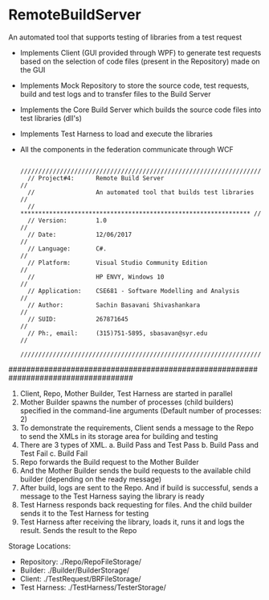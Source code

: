 # RemoteBuildServer
An automated tool that supports testing of libraries from a test request

* Implements Client (GUI provided through WPF) to generate test requests based on the selection of code files (present in the Repository) made on the GUI
* Implements Mock Repository to store the source code, test requests, build and test logs and to transfer files to the Build Server
* Implements the Core Build Server which builds the source code files into test libraries (dll's)
* Implements Test Harness to load and execute the libraries
* All the components in the federation communicate through WCF

		//////////////////////////////////////////////////////////////////////
		// Project#4:      Remote Build Server                              //
		//                 An automated tool that builds test libraries     //
		// **************************************************************** //
		// Version:        1.0                                              //
		// Date:           12/06/2017                                       //
		// Language:       C#.                                              //
		// Platform:       Visual Studio Community Edition                  //
		//                 HP ENVY, Windows 10                              //
		// Application:    CSE681 - Software Modelling and Analysis         //
		// Author:         Sachin Basavani Shivashankara                    //
		// SUID:           267871645                                        //
		// Ph:, email:     (315)751-5895, sbasavan@syr.edu                  //
		//////////////////////////////////////////////////////////////////////

####################################################################################
1. Client, Repo, Mother Builder, Test Harness are started in parallel
2. Mother Builder spawns the number of processes (child builders) specified in the command-line arguments (Default number of processes: 2)
3. To demonstrate the requirements, Client sends a message to the Repo to send the XMLs in its storage area for building and testing
4. There are 3 types of XML. a. Build Pass and Test Pass
							 b. Build Pass and Test Fail
							 c. Build Fail
5. Repo forwards the Build request to the Mother Builder
6. And the Mother Builder sends the build requests to the available child builder (depending on the ready message)
7. After build, logs are sent to the Repo. And if build is successful, sends a message to the Test Harness saying the library is ready
8. Test Harness responds back requesting for files. And the child builder sends it to the Test Harness for testing
9. Test Harness after receiving the library, loads it, runs it and logs the result. Sends the result to the Repo


Storage Locations:
- Repository: ./Repo/RepoFileStorage/
- Builder: ./Builder/BuilderStorage/
- Client: ./TestRequest/BRFileStorage/
- Test Harness: ./TestHarness/TesterStorage/
